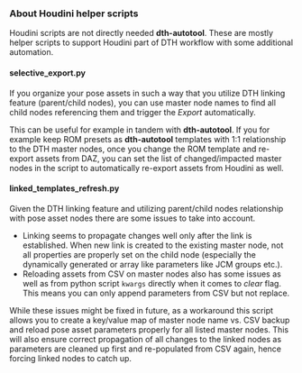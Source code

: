 ### About Houdini helper scripts

Houdini scripts are not directly needed **dth-autotool**. These are mostly helper scripts to support Houdini part of DTH workflow with some additional automation.

#### selective_export.py
If you organize your pose assets in such a way that you utilize DTH linking feature (parent/child nodes), you can use master node names to find all child nodes referencing them and trigger the *Export* automatically.

This can be useful for example in tandem with **dth-autotool**. If you for example keep ROM presets as **dth-autotool** templates with 1:1 relationship to the DTH master nodes, once you change the ROM template and re-export assets from DAZ, you can set the list of changed/impacted master nodes in the script to automatically re-export assets from Houdini as well.

#### linked_templates_refresh.py
Given the DTH linking feature and utilizing parent/child nodes relationship with pose asset nodes there are some issues to take into account.

- Linking seems to propagate changes well only after the link is established. When new link is created to the existing master node, not all properties are properly set on the child node (especially the dynamically generated or array like parameters like JCM groups etc.).
- Reloading assets from CSV on master nodes also has some issues as well as from python script `kwargs` directly when it comes to *clear* flag. This means you can only append parameters from CSV but not replace.

While these issues might be fixed in future, as a workaround this script allows you to create a key/value map of master node name vs. CSV backup and reload pose asset parameters properly for all listed master nodes. This will also ensure correct propagation of all changes to the linked nodes as parameters are cleaned up first and re-populated from CSV again, hence forcing linked nodes to catch up.